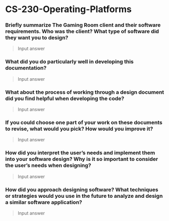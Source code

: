 # CS-230-Operating-Platforms

### Briefly summarize The Gaming Room client and their software requirements. Who was the client? What type of software did they want you to design?
> Input answer

### What did you do particularly well in developing this documentation?
> Input answer

### What about the process of working through a design document did you find helpful when developing the code?
> Input answer

### If you could choose one part of your work on these documents to revise, what would you pick? How would you improve it?
> Input answer

### How did you interpret the user’s needs and implement them into your software design? Why is it so important to consider the user’s needs when designing?
> Input answer

### How did you approach designing software? What techniques or strategies would you use in the future to analyze and design a similar software application?
> Input answer
